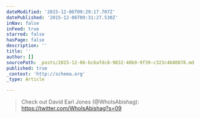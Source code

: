 ```yaml
---
dateModified: '2015-12-06T09:29:17.707Z'
datePublished: '2015-12-06T09:31:27.530Z'
inNav: false
inFeed: true
starred: false
hasPage: false
description: ''
title: ''
author: []
sourcePath: _posts/2015-12-06-bc6afdc8-9832-40b9-9f39-c323c4b80878.md
published: true
_context: 'http://schema.org'
_type: Article

---
```

> Check out David Earl Jones (@WhoIsAbishag): https://twitter.com/WhoIsAbishag?s=09